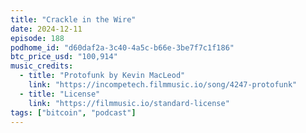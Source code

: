 ```yaml
---
title: "Crackle in the Wire"
date: 2024-12-11
episode: 188
podhome_id: "d60daf2a-3c40-4a5c-b66e-3be7f7c1f186"
btc_price_usd: "100,914"
music_credits:
  - title: "Protofunk by Kevin MacLeod"
    link: "https://incompetech.filmmusic.io/song/4247-protofunk"
  - title: "License"
    link: "https://filmmusic.io/standard-license"
tags: ["bitcoin", "podcast"]
---
```


